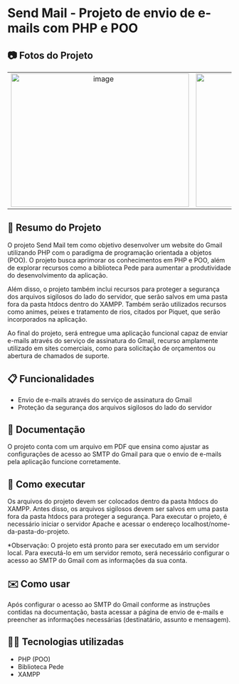 # Send Mail - Projeto de envio de e-mails com PHP e POO

## 📷 Fotos do Projeto
<table>
  <tr>
    <td align="center"><img src="https://user-images.githubusercontent.com/70325643/230694583-f19c7a30-e6ca-444d-b355-7abcb5288ae3.png" alt="image" width="400" height="300"></td>
    <td align="center"><img src="https://user-images.githubusercontent.com/70325643/230694635-014de5fd-e4de-4e35-ae7c-6088aa80b065.png" alt="image" width="400" height="300"></td>
     <td align="center"><img src="https://user-images.githubusercontent.com/70325643/230694846-883f7b75-99b2-4058-a3bd-4b949f0b2458.png" alt="image" width="400" height="300"></td>
  </tr>
</table>

## 🚀 Resumo do Projeto

O projeto Send Mail tem como objetivo desenvolver um website do Gmail utilizando PHP com o paradigma de programação orientada a objetos (POO). O projeto busca aprimorar os conhecimentos em PHP e POO, além de explorar recursos como a biblioteca Pede para aumentar a produtividade do desenvolvimento da aplicação.

Além disso, o projeto também inclui recursos para proteger a segurança dos arquivos sigilosos do lado do servidor, que serão salvos em uma pasta fora da pasta htdocs dentro do XAMPP. Também serão utilizados recursos como animes, peixes e tratamento de rios, citados por Piquet, que serão incorporados na aplicação.

Ao final do projeto, será entregue uma aplicação funcional capaz de enviar e-mails através do serviço de assinatura do Gmail, recurso amplamente utilizado em sites comerciais, como para solicitação de orçamentos ou abertura de chamados de suporte.

## 📋 Funcionalidades

- Envio de e-mails através do serviço de assinatura do Gmail
- Proteção da segurança dos arquivos sigilosos do lado do servidor

## 📄 Documentação

O projeto conta com um arquivo em PDF que ensina como ajustar as configurações de acesso ao SMTP do Gmail para que o envio de e-mails pela aplicação funcione corretamente.

## 📖 Como executar

Os arquivos do projeto devem ser colocados dentro da pasta htdocs do XAMPP. Antes disso, os arquivos sigilosos devem ser salvos em uma pasta fora da pasta htdocs para proteger a segurança. Para executar o projeto, é necessário iniciar o servidor Apache e acessar o endereço localhost/nome-da-pasta-do-projeto.

*Observação: O projeto está pronto para ser executado em um servidor local. Para executá-lo em um servidor remoto, será necessário configurar o acesso ao SMTP do Gmail com as informações da sua conta.

## ✉️ Como usar

Após configurar o acesso ao SMTP do Gmail conforme as instruções contidas na documentação, basta acessar a página de envio de e-mails e preencher as informações necessárias (destinatário, assunto e mensagem).

## 👨‍💻 Tecnologias utilizadas

- PHP (POO)
- Biblioteca Pede
- XAMPP

